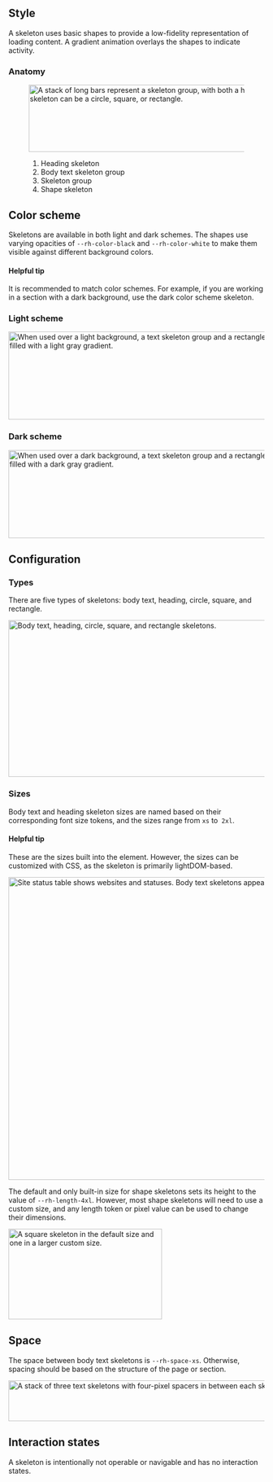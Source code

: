 ## Style

A skeleton uses basic shapes to provide a low-fidelity representation of loading content. A gradient animation overlays the shapes to  indicate activity.

### Anatomy

<figure>
  <uxdot-example color-palette="lightest">
    <img alt="A stack of long bars represent a skeleton group, with both a heading skeleton and three body skeletons. A shape skeleton can be a circle, square, or rectangle."
         src="../skeleton-style-anatomy.svg"
         width="818"
         height="132">
  </uxdot-example>
  <figcaption>
    <ol>
      <li>Heading skeleton</li>
      <li>Body text skeleton group</li>
      <li>Skeleton group</li>
      <li>Shape skeleton</li>
    </ol>
  </figcaption>
</figure>

## Color scheme

Skeletons are available in both light and dark schemes. The shapes use varying opacities of `--rh-color-black` and `--rh-color-white` to make them visible against different background colors.

<rh-alert state="info">
  <h4 slot="header">Helpful tip</h4>
  <p>It is recommended to match color schemes. For example, if you are working in a section with a dark background, use the dark color scheme skeleton.</p>
</rh-alert>

### Light scheme

<uxdot-example color-palette="lightest">
  <img alt="When used over a light background, a text skeleton group and a rectangle skeleton are filled with a light gray gradient."
       src="../skeleton-style-scheme-light.svg"
       width="600"
       height="173">
</uxdot-example>

### Dark scheme

<uxdot-example color-palette="darkest">
  <img alt="When used over a dark background, a text skeleton group and a rectangle skeleton are filled with a dark gray gradient."
       src="../skeleton-style-scheme-dark.svg"
       width="600"
       height="173">
</uxdot-example>

## Configuration

### Types

There are five types of skeletons: body text, heading, circle, square, and rectangle.

<uxdot-example color-palette="lightest">
  <img alt="Body text, heading, circle, square, and rectangle skeletons."
       src="../skeleton-style-types.svg"
       width="600"
       height="308">
</uxdot-example>

### Sizes

Body text and heading skeleton sizes are named based on their corresponding font size tokens, and the sizes range from `xs` to` 2xl`.

<rh-alert state="info">
  <h4 slot="header">Helpful tip</h4>
  <p>These are the sizes built into the element. However, the sizes can be customized with CSS, as the skeleton is primarily lightDOM-based.</p>
</rh-alert>

<uxdot-example color-palette="lightest">
  <img alt="Site status table shows websites and statuses. Body text skeletons appear in the status column."
       src="../skeleton-style-sizes-text.svg"
       width="664"
       height="595">
</uxdot-example>

The default and only built-in size for shape skeletons sets its height to the value of `--rh-length-4xl`. However, most shape skeletons will need to use a custom size, and any length token or pixel value can be used to change their dimensions.

<uxdot-example color-palette="lightest">
  <img alt="A square skeleton in the default size and one in a larger custom size."
       src="../skeleton-style-sizes-shapes.svg"
       width="302"
       height="178">
</uxdot-example>

## Space

The space between body text skeletons is `--rh-space-xs`. Otherwise, spacing should be based on the structure of the page or section.

<uxdot-example color-palette="lightest">
  <img alt="A stack of three text skeletons with four-pixel spacers in between each skeleton"
       src="../skeleton-style-space.svg"
       width="600"
       height="80">
</uxdot-example>

## Interaction states

A skeleton is intentionally not operable or navigable and has no interaction states.
